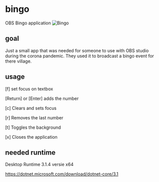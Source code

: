 # bingo
OBS Bingo application
![Bingo](https://github.com/WilcoHendriksen/bingo/bingo.png)

## goal
Just a small app that was needed for someone to use with OBS studio during the corona pandemic. They used it to broadcast a bingo event for there village.

## usage

[f]
set focus on textbox

[Return] or [Enter]
adds the number

[c]
Clears and sets focus

[r]
Removes the last number

[t]
Toggles the background

[x]
Closes the application


## needed runtime
Desktop Runtime 3.1.4 versie x64

https://dotnet.microsoft.com/download/dotnet-core/3.1
